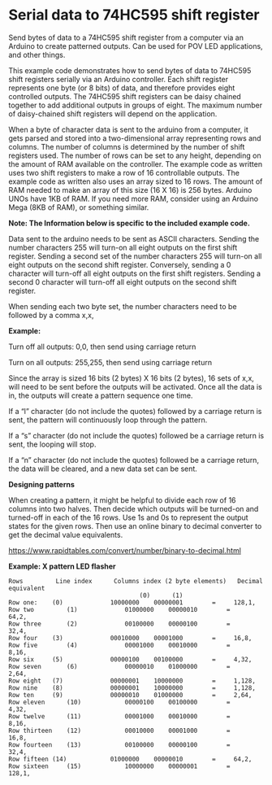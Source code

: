 # Serial data to 74HC595 shift register
Send bytes of data to a 74HC595 shift register from a computer via an Arduino to create patterned outputs. Can be used for POV LED applications, and other things.


This example code demonstrates how to send bytes of data to 74HC595 shift registers serially via an Arduino controller.   Each shift register represents one byte (or 8 bits) of data, and therefore provides eight controlled outputs. The 74HC595 shift registers can be daisy chained together to add additional outputs in groups of eight.  The maximum number of daisy-chained shift registers will depend on the application.

When a byte of character data is sent to the arduino from a computer,  it gets parsed and stored into a two-dimensional array representing rows and columns.  The number of columns is determined by the number of shift registers used.  The number of rows can be set to any height, depending on the amount of RAM available on the controller.  The example code as written uses two shift registers to make a row of 16 controllable outputs.  The example code as written also uses an array sized to 16 rows.   The amount of RAM needed to make an array of this size (16 X 16) is 256 bytes.  Arduino UNOs have 1KB of RAM.  If you need more RAM, consider using an Arduino Mega (8KB of RAM), or something similar.



**Note: The Information below is specific to the included example code.**

Data sent to the arduino needs to be sent as ASCII characters.  Sending the number characters 255 will turn-on all eight outputs on the first shift register.  Sending a second set of the number characters 255 will turn-on all eight outputs on the second shift register.  Conversely, sending  a 0 character will turn-off all eight outputs on the first shift registers.  Sending a second 0 character will turn-off all eight outputs on the second shift register.

When sending each two byte set, the number characters need to be followed by a comma   x,x,

**Example:**

Turn off all outputs:
        0,0,    then send using carriage return

Turn on all outputs:
        255,255, then send using carriage return

Since the array is sized 16 bits (2 bytes)  X 16 bits (2 bytes),  16 sets of x,x, will need to be sent before the outputs will be activated.  Once all the data is in, the outputs will create a pattern sequence one time.

If a “l” character (do not include the quotes) followed by a carriage return is sent, the pattern will continuously loop through the pattern.

If a “s” character (do not include the quotes) followed be a carriage return is sent, the looping will stop.

If a “n” character (do not include the quotes) followed be a carriage return, the data will be cleared, and a new data set can be sent.


**Designing patterns**

When creating a pattern, it might be helpful to divide each row of 16 columns into two halves.  Then decide which outputs will be turned-on and turned-off in each of the 16 rows.  Use 1s and 0s to represent the output states for the given rows. Then use an online  binary to decimal converter to  get the decimal value equivalents.

https://www.rapidtables.com/convert/number/binary-to-decimal.html

**Example:  X pattern LED flasher**

```
Rows	     Line index      Columns index (2 byte elements)   Decimal equivalent	
                                    (0)      (1)
Row one: 	(0)             10000000    00000001	    =     128,1,
Row two         (1)             01000000    00000010	    =  	  64,2,
Row three       (2)             00100000    00000100	    =  	  32,4,
Row four	(3)             00010000    00001000	    =     16,8,
Row five        (4)             00001000    00010000	    =	  8,16,
Row six		(5)             00000100    00100000	    =	  4,32,
Row seven       (6)             00000010    01000000	    =	  2,64,
Row eight	(7)             00000001    10000000	    =	  1,128,
Row nine	(8)             00000001    10000000	    =	  1,128,
Row ten		(9)             00000010    01000000	    =	  2,64,
Row eleven      (10)            00000100    00100000	    =	  4,32,
Row twelve      (11)            00001000    00010000	    =	  8,16,
Row thirteen    (12)            00010000    00001000	    =     16,8,
Row fourteen    (13)            00100000    00000100	    =  	  32,4,
Row fifteen	(14)            01000000    00000010	    =  	  64,2,
Row sixteen     (15)            10000000    00000001        =     128,1,
```
